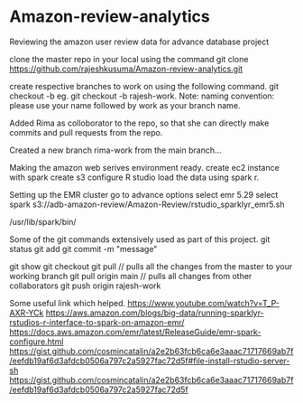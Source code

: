 # Amazon-review-analytics
Reviewing the amazon user review data for advance database project

clone the master repo in your local using the command
git clone https://github.com/rajeshkusuma/Amazon-review-analytics.git

create respective branches to work on using the following command.
git checkout -b <brach-name>
eg. git checkout -b rajesh-work.
Note: 
	naming convention: please use your name followed by work as your branch name. 

Added Rima as colloborator to the repo, so that she can directly make commits and pull requests from the repo.

Created a new branch rima-work from the main branch...

Making the amazon web serives environment ready.
	create ec2 instance with spark
	create s3
	configure R studio
	load the data using spark r.

Setting up the EMR cluster
go to advance options
select emr 5.29
select spark
s3://adb-amazon-review/Amazon-Review/rstudio_sparklyr_emr5.sh


/usr/lib/spark/bin/


Some of the git commands extensively used as part of this project.
git status
git add
git commit -m "message"

git show <commit code>
git checkout <branch name>
git pull // pulls all the changes from the master to your working branch
git pull origin main // pulls all changes from other collaborators
git push origin rajesh-work


Some useful link which helped.
https://www.youtube.com/watch?v=T_P-AXR-YCk
https://aws.amazon.com/blogs/big-data/running-sparklyr-rstudios-r-interface-to-spark-on-amazon-emr/
https://docs.aws.amazon.com/emr/latest/ReleaseGuide/emr-spark-configure.html
https://gist.github.com/cosmincatalin/a2e2b63fcb6ca6e3aaac71717669ab7f/eefdb19af6d3afdcb0506a797c2a5927fac72d5f#file-install-rstudio-server-sh
https://gist.github.com/cosmincatalin/a2e2b63fcb6ca6e3aaac71717669ab7f/eefdb19af6d3afdcb0506a797c2a5927fac72d5f


